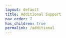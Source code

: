 ```yaml
---
layout: default
title: Additional Support
nav_order: 7
has_children: true
permalink: /additional
---
```

